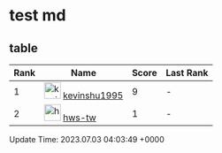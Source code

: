 # test md

## table

<!--CONTRIBUTION-LEADER-BOARD-TABLE:START-->
|Rank|Name|Score|Last Rank|
|----|----|----|----|
|1|<img width="30px" src="https://avatars.githubusercontent.com/u/56685204?v=4" alt="kevinshu1995"/> [kevinshu1995](https://github.com/kevinshu1995)|9|-|
|2|<img width="30px" src="https://avatars.githubusercontent.com/u/135589566?v=4" alt="hws-tw"/> [hws-tw](https://github.com/hws-tw)|1|-|

Update Time: 2023.07.03 04:03:49 +0000
<!--CONTRIBUTION-LEADER-BOARD-TABLE:END-->
